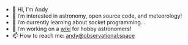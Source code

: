 - 👋 Hi, I’m Andy
- 💞️ I’m interested in astronomy, open source code, and meteorology!
- 🌱 I’m currently learning about socket programming...
- 👀 I’m working on a [wiki](https://wiki.observational.space/) for hobby astronomers!
- 📫 How to reach me: andy@observational.space

<!---
finderskuipers/finderskuipers is a ✨ special ✨ repository because its `README.md` (this file) appears on your GitHub profile.
You can click the Preview link to take a look at your changes.
--->
